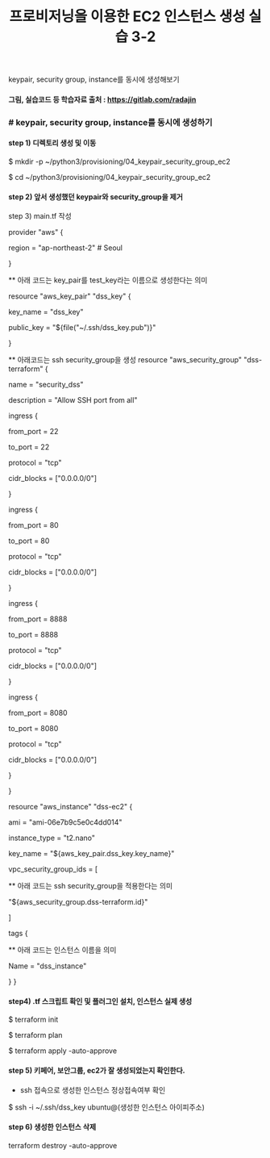 ﻿---
layout: post
title: "프로비저닝을 이용한 EC2 인스턴스 생성 실습 3-2"
tags: [terraform]
comments: true
---

keypair, security group, instance를 동시에 생성해보기

#### 그림, 실습코드 등 학습자료 출처 : https://gitlab.com/radajin

### # keypair, security group, instance를 동시에 생성하기

#### step 1) 디렉토리 생성 및 이동

$ mkdir -p ~/python3/provisioning/04_keypair_security_group_ec2

$ cd ~/python3/provisioning/04_keypair_security_group_ec2

#### step 2) 앞서 생성했던 keypair와 security_group을 제거

step 3) main.tf 작성

provider "aws" {

region = "ap-northeast-2" # Seoul

}

** 아래 코드는 key_pair를 test_key라는 이름으로 생성한다는 의미

resource "aws_key_pair" "dss_key" {

key_name = "dss_key"

public_key = "${file("~/.ssh/dss_key.pub")}"

}

** 아래코드는 ssh security_group을 생성
resource "aws_security_group" "dss-terraform" {

name = "security_dss"

description = "Allow SSH port from all"

ingress {

from_port = 22

to_port = 22

protocol = "tcp"

cidr_blocks = ["0.0.0.0/0"]

}

ingress {

from_port = 80

to_port = 80

protocol = "tcp"

cidr_blocks = ["0.0.0.0/0"]

}

ingress {

from_port = 8888

to_port = 8888

protocol = "tcp"

cidr_blocks = ["0.0.0.0/0"]

}

ingress {

from_port = 8080

to_port = 8080

protocol = "tcp"

cidr_blocks = ["0.0.0.0/0"]

}

}

resource "aws_instance" "dss-ec2" {

ami = "ami-06e7b9c5e0c4dd014"

instance_type = "t2.nano"

key_name = "${aws_key_pair.dss_key.key_name}"

vpc_security_group_ids = [

** 아래 코드는 ssh security_group을 적용한다는 의미

"${aws_security_group.dss-terraform.id}"

]

tags {

** 아래 코드는 인스턴스 이름을 의미

Name = "dss_instance"

}
}

#### step4) .tf 스크립트 확인 및 플러그인 설치, 인스턴스 실제 생성

$ terraform init

$ terraform plan

$ terraform apply -auto-approve

#### step 5) 키페어, 보안그룹, ec2가 잘 생성되었는지 확인한다.

- ssh 접속으로 생성한 인스턴스 정상접속여부 확인

$ ssh -i ~/.ssh/dss_key ubuntu@(생성한 인스턴스 아이피주소)

#### step 6) 생성한 인스턴스 삭제

terraform destroy -auto-approve
